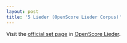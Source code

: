 ```yaml
---
layout: post
title: '5 Lieder (OpenScore Lieder Corpus)'
---
```


Visit the [official set page] in [OpenScore Lieder].

[official set page]: https://musescore.com/openscore-lieder-corpus/sets/5103253
[OpenScore Lieder]: https://musescore.com/openscore-lieder-corpus

